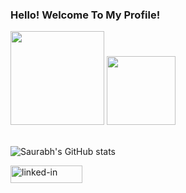 ### Hello! Welcome To My Profile!



<span>

<img height='150' src="https://i.ibb.co/hcfjYX8/hacktober.png">
<img height='110' src="https://pbs.twimg.com/profile_images/1567906020831150081/oJ7mKaaj_400x400.jpg">
</span>
<br><br>



![Saurabh's GitHub stats](https://github-readme-stats.vercel.app/api?username=html-css-js-art&show_icons=true&theme=radical)
<br>

<a href="https://www.linkedin.com/in/dev-saurabhm"><img src="https://res.cloudinary.com/practicaldev/image/fetch/s--chf73s-H--/c_limit%2Cf_auto%2Cfl_progressive%2Cq_auto%2Cw_880/https://img.shields.io/badge/Linked_In-0077B5%3Fstyle%3Dfor-the-badge%26logo%3DLinkedIn%26logoColor%3Dwhite" alt="linked-in" loading="lazy" width="115" height="28"></a>
